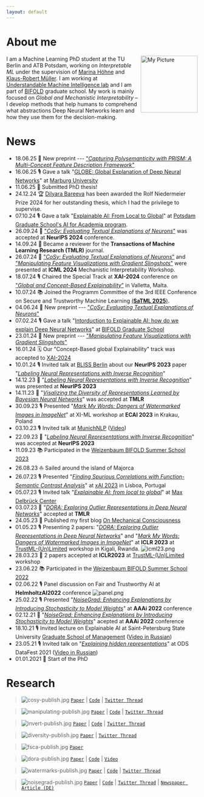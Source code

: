 ```yaml
---
layout: default
---
```


# About me

<img src="https://github.com/lapalap/lapalap.github.io/blob/master/_data/images/myphoto.png?raw=true" alt="My Picture" style="float: right; margin-left: 5px; width: 150px;">


I am a Machine Learning PhD student at the TU Berlin and ATB Potsdam, working on *Interpretable ML* under the supervision of <a href="https://scholar.google.de/citations?user=YwdAiikAAAAJ&hl=en">Marina Höhne</a> and <a href="https://scholar.google.com/citations?user=jplQac8AAAAJ&hl=en">Klaus-Robert Müller</a>. I am working at <a href="https://x.com/umi_lab_ai">Understandable Machine Intelligence lab</a> and I am part of <a href="https://www.bifold.berlin">BIFOLD</a> graduate school. My work is mainly focused on *Global and Mechanistic Interpretability*  – I develop methods that help humans to comprehend what abstractions Deep Neural Networks learn and how they use them for the decision-making.

# News
*   18.06.25 📄 New preprint --- ["<ins>*Capturing Polysemanticity with PRISM: A Multi-Concept Feature Description Framework*</ins>"](https://arxiv.org/abs/2506.15538)
*   16.06.25 🎙️ Gave a talk "<ins>GLOBE: Global Explanation of Deep Neural Networks</ins>" at [Marburg University](https://xai-lab.net/)
*   11.06.25 🎉 Submitted PhD thesis!
*   24.12.24 🏆 [Dilyara Bareeva](https://www.linkedin.com/posts/dilyarabareeva_deeply-honored-to-receive-the-%F0%9D%97%A5%F0%9D%97%BC%F0%9D%97%B9%F0%9D%97%B3-activity-7276927469964722176-NF5N?utm_source=share&utm_medium=member_desktop) has been awarded the Rolf Niedermeier Prize 2024 for her outstanding thesis, which I had the privilege to supervise.
*   07.10.24 🎙️ Gave a talk "<ins>Explainable AI: From Local to Global</ins>" at [Potsdam Graduate School's AI for Academia program](https://www.uni-potsdam.de/en/pogs/train/data-science-ai).
*   26.09.24 📄 ["<ins>*CoSy: Evaluating Textual Explanations of Neurons*</ins>"](https://arxiv.org/abs/2405.20331) was accepted at **NeurIPS 2024** conference.
*   14.09.24 📩 Became a reviewer for the **Transactions of Machine Learning Research (TMLR)** journal.  
*   26.07.24 📄 ["<ins>*CoSy: Evaluating Textual Explanations of Neurons*</ins>"](https://arxiv.org/abs/2405.20331) and ["<ins>*Manipulating Feature Visualizations with Gradient Slingshots*</ins>"](https://arxiv.org/abs/2401.06122) were presented at **ICML 2024** Mechanistic Interpretability Workshop.
*   18.07.24 🎙️ Chaired the Special Track at **XAI-2024** conference on ["<ins>*Global and Concept-Based Explainability*</ins>"](https://xaiworldconference.com/2024/concept-based-global-explainability/) in Valletta, Malta.
*   10.07.24 📚 Joined the Programm Committee of the 3rd IEEE Conference on Secure and Trustworthy Machine Learning [(**SaTML 2025**)](https://satml.org/).
*   04.06.24 📄 New preprint --- ["<ins>*CoSy: Evaluating Textual Explanations of Neurons*</ins>"](https://arxiv.org/abs/2405.20331)
*   07.02.24 🎙️ Gave a talk "<ins>Intorduction to Explainable AI: how do we explain Deep Neural Networks</ins>" at [BIFOLD Graduate School](https://www.bifold.berlin/education/graduate-school)
*   23.01.24 📄 New preprint --- ["<ins>*Manipulating Feature Visualizations with Gradient Slingshots*</ins>"](https://arxiv.org/abs/2401.06122)
*   16.01.24 🗓️ Our "Concept-Based global Explainability" track was accepted to [XAI-2024](https://xaiworldconference.com/2024/)
*   10.01.24 🎙️ Invited talk at [BLISS Berlin](https://www.linkedin.com/company/bliss-berlin/?originalSubdomain=de) about our **NeurIPS 2023** paper "<ins>*Labeling Neural Representations with Inverse Recognition*</ins>"
*   14.12.23 📄 "<ins>*Labeling Neural Representations with Inverse Recognition*</ins>" was presented at **NeurIPS 2023**
*   14.11.23 📄 "<ins>*Visalizing the Diversity of Representations Learned by Bayesian Neural Networks*</ins>" was accepted at **TMLR**
*   30.09.23 🎙️ Presented "<ins>*Mark My Words: Dangers of Watermarked Images in ImageNet*</ins>" at XI-ML workshop at **ECAI 2023** in Krakau, Poland
*   03.10.23 🎙️ Invited talk at [MunichNLP](https://munich-nlp.github.io) ([Video](https://youtu.be/EXNsx5k-hI4))
*   22.09.23 📄 "<ins>*Labeling Neural Representations with Inverse Recognition*</ins>" was accepted at **NeurIPS 2023**
*   11.09.23 📚 Participated in the [Weizenbaum BIFOLD Summer School 2023](https://www.bifold.berlin/education/summerschool)
*   26.08.23 ⛵️ Sailed around the island of Majorca
*   26.07.23 🎙️ Presented "<ins>*Finding Spurious Correlations with Function-Semantic Contrast Analysis*</ins>" at [xAI 2023](https://xaiworldconference.com/2023/) in Lisboa, Portugal
*   05.07.23 🎙️ Invited talk "<ins>*Explainable AI: from local to global*</ins>" at [Max Delbrück Center](https://www.mdc-berlin.de/en)
*   03.07.23 📄 "<ins>*DORA: Exploring Outlier Representations in Deep Neural Networks*</ins>" accepted at **TMLR**
*   24.05.23 📝 Published my first blog [On Mechanical Consciousness](https://kirillbykov.substack.com/p/on-mechanical-consciousness)
*   01.05.23 🎙️ Presenting 2 papers: "<ins>*DORA: Exploring Outlier Representations in Deep Neural Networks*</ins>" and "<ins>*Mark My Words: Dangers of Watermarked Images in ImageNet*</ins>" at **ICLR 2023** at [TrustML-(Un)Limited](https://sites.google.com/view/trustml-unlimited/home?pli=1) workshop in Kigali, Rwanda.
![icml23.png](https://github.com/lapalap/lapalap.github.io/blob/master/_data/images/icml23.png?raw=true)
*   28.03.23 📄 2 papers accepted at **ICLR2023** at [TrustML-(Un)Limited](https://sites.google.com/view/trustml-unlimited/home?pli=1) workshop
*   23.06.22 📚 Participated in the [Weizenbaum BIFOLD Summer School 2022](https://www.bifold.berlin/education/graduate-school/bifold-summer-school-2022)
*   02.06.22 🎙️ Panel discussion on Fair and Trustworthy AI at **HelmholtzAI2022** conference
![panel.png](https://github.com/lapalap/lapalap.github.io/blob/master/_data/images/panel.png?raw=true)
*   25.02.22 🎙️ Presented "<ins>*NoiseGrad: Enhancing Explanations by Introducing Stochasticity to Model Weights*</ins>" at **AAAi 2022** conference
*   02.12.21 📄 "<ins>*NoiseGrad: Enhancing Explanations by Introducing Stochasticity to Model Weights*</ins>" acepted at **AAAi 2022** conference
*   18.10.21 🎙️ Invited lecture on Explainable AI at Saint-Petersburg State University [Graduate School of Management](https://gsom.spbu.ru/en/) ([Video in Russian](https://youtu.be/Mi4PZgzcbUE))
*   23.05.21 🎙️ Invited talk on "<ins>*Explaining hidden representations*</ins>" at ODS DataFest 2021 ([Video in Russian](https://youtu.be/ounFVE-kxGs?si=BkpPBDRjy3UrXukE))
*   01.01.2021 🐣 Start of the PhD

# Research
> ![cosy-publish.jpg](https://github.com/lapalap/lapalap.github.io/blob/master/_data/papers/cosy-publish.jpg?raw=true)
 [`Paper`](https://arxiv.org/abs/2405.20331) | [`Code`](https://github.com/lkopf/cosy) | [`Twitter Thread`](https://x.com/kirill_bykov/status/1797981371597803851?s=46&t=_l2dvmNwfXVT_BhNkrvo2w)

> ![manipulating-publish.jpg](https://github.com/lapalap/lapalap.github.io/blob/master/_data/papers/manipulating-publish.jpg?raw=true)
 [`Paper`](https://arxiv.org/abs/2401.06122) | [`Code`](https://github.com/dilyabareeva/grad-slingshot) | [`Twitter Thread`](https://x.com/di_lya/status/1749553403313672451?s=46&t=_l2dvmNwfXVT_BhNkrvo2w)

> ![invert-publish.jpg](https://github.com/lapalap/lapalap.github.io/blob/master/_data/papers/invert-publish.jpg?raw=true)
 [`Paper`](https://arxiv.org/abs/2311.13594) | [`Code`](https://github.com/lapalap/invert) | [`Twitter Thread`](https://twitter.com/kirill_bykov/status/1729870541908213974?s=61&t=ZALQDltsjZ8dQ6Bq68-aMw)

> ![diversity-publish.jpg](https://github.com/lapalap/lapalap.github.io/blob/master/_data/papers/diversity-publish.jpg?raw=true)
 [`Paper`](https://arxiv.org/abs/2201.10859) | [`Twitter Thread`](https://x.com/dgrinwald93/status/1724429291222360320?s=46&t=_l2dvmNwfXVT_BhNkrvo2w)

> ![fsca-publish.jpg](https://github.com/lapalap/lapalap.github.io/blob/master/_data/papers/fsca-publish.jpg?raw=true)
 [`Paper`](https://link.springer.com/chapter/10.1007/978-3-031-44067-0_28)

> ![dora-publish.jpg](https://github.com/lapalap/lapalap.github.io/blob/master/_data/papers/dora-publish.jpg?raw=true)
 [`Paper`](https://arxiv.org/abs/2206.04530) | [`Code`](https://github.com/lapalap/dora) | [`Video`](https://youtu.be/k2tgN7YsjN8?si=KqoPsWaCvcfxMh3A) 

> ![watermarks-publish.jpg](https://github.com/lapalap/lapalap.github.io/blob/master/_data/papers/watermarks-publish.jpg?raw=true)
 [`Paper`](https://arxiv.org/abs/2303.05498) | [`Code`](https://github.com/lapalap/mark-my-words) | [`Twitter Thread`](https://x.com/kirill_bykov/status/1711320377740210272?s=46&t=_l2dvmNwfXVT_BhNkrvo2w)

> ![noisegrad-publish.jpg](https://github.com/lapalap/lapalap.github.io/blob/master/_data/papers/noisegrad-publish.jpg?raw=true)
 [`Paper`](https://ojs.aaai.org/index.php/AAAI/article/view/20561) | [`Code`](https://github.com/understandable-machine-intelligence-lab/NoiseGrad) | [`Twitter Thread`](https://x.com/anna_hedstroem/status/1406922210279886849?s=46&t=_l2dvmNwfXVT_BhNkrvo2w) | [`Newspaper Article (DE)`](https://archiv.pressestelle.tu-berlin.de/tui/22feb/#6)


<!-- Google tag (gtag.js) -->
<script async src="https://www.googletagmanager.com/gtag/js?id=G-FTLYMY1SPL"></script>
<script>
  window.dataLayer = window.dataLayer || [];
  function gtag(){dataLayer.push(arguments);}
  gtag('js', new Date());

  gtag('config', 'G-FTLYMY1SPL');
</script>